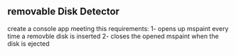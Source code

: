 ## removable Disk Detector

create a console app meeting this requirements:
1- opens up mspaint every time a removble disk is inserted
2- closes the opened mspaint when the disk is ejected